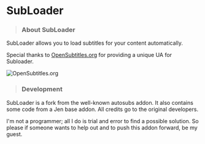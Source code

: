 # SubLoader

> ### About SubLoader
SubLoader allows you to load subtitles for your content automatically.

Special thanks to [OpenSubtitles.org](http://www.opensubtitles.org ) for providing a unique UA for Subloader.

![OpenSubtitles.org](http://static.opensubtitles.org/gfx/logo-transparent.png)

> ### Development
SubLoader is a fork from the well-known autosubs addon. It also contains some code from a Jen base addon. All credits go to the original developers.

I'm not a programmer; all I do is trial and error to find a possible solution. So please if someone wants to help out and to push this addon forward, be my guest.
